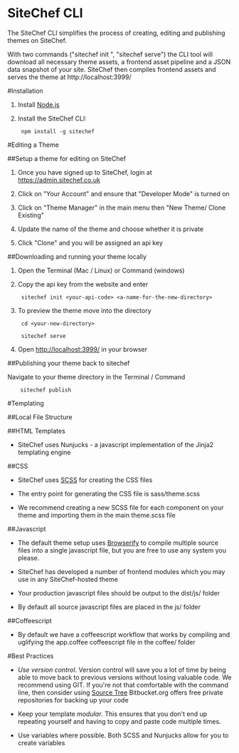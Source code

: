 SiteChef CLI
============

The SiteChef CLI simplifies the process of creating, editing and publishing
themes on SiteChef.

With two commands ("sitechef init <api-code>", "sitechef serve") the CLI tool
will download all necessary theme assets, a frontend asset pipeline and a JSON
data snapshot of your site. SiteChef then compiles frontend assets and serves
the theme at http://localhost:3999/


#Installation

1. Install [Node.js](http://nodejs.org/download/)

2. Install the SiteChef CLI:

        npm install -g sitechef


#Editing a Theme


##Setup a theme for editing on SiteChef

1. Once you have signed up to SiteChef, login at https://admin.sitechef.co.uk

2. Click on "Your Account" and ensure that "Developer Mode" is turned on

3. Click on "Theme Manager" in the main menu then "New Theme/ Clone Existing"

4. Update the name of the theme and choose whether it is private

5. Click "Clone" and you will be assigned an api key


##Downloading and running your theme locally

1. Open the Terminal (Mac / Linux) or Command (windows)

2. Copy the api key from the website and enter

        sitechef init <your-api-code> <a-name-for-the-new-directory>

3. To preview the theme move into the directory

        cd <your-new-directory>

        sitechef serve


4. Open [http://localhost:3999/](http://localhost:3999/) in your browser


##Publishing your theme back to sitechef


Navigate to your theme directory in the Terminal / Command

        sitechef publish


#Templating

##Local File Structure

##HTML Templates
- SiteChef uses Nunjucks - a javascript implementation of the Jinja2 templating engine

##CSS

- SiteChef uses [SCSS](http://sass-lang.com) for creating the CSS files

- The entry point for generating the CSS file is sass/theme.scss

- We recommend creating a new SCSS file for each component on your theme
  and importing them in the main theme.scss file

##Javascript

- The default theme setup uses [Browserify](http://browserify.org/) to compile
  multiple source files into a single javascript file, but you are free to use
  any system you please.

- SiteChef has developed a number of frontend modules which you may use in any
  SiteChef-hosted theme

- Your production javascript files should be output to the dist/js/ folder

- By default all source javascript files are placed in the js/ folder

##Coffeescript

- By default we have a coffeescript workflow that works by compiling and uglifying
  the app.coffee coffeescript file in the coffee/ folder


#Best Practices

- *Use version control*. Version control will save you a lot of time
  by being able to move back to previous versions without losing
  valuable code. We recommend using GIT. If you're not that comfortable
  with the command line, then consider using [Source Tree](https://www.atlassian.com/software/sourcetree/overview)
  Bitbucket.org offers free private repositories for backing up your code

- Keep your template *modular*. This ensures that you don't end up repeating yourself
  and having to copy and paste code multiple times.

- Use variables where possible. Both SCSS and Nunjucks allow for you to create variables






